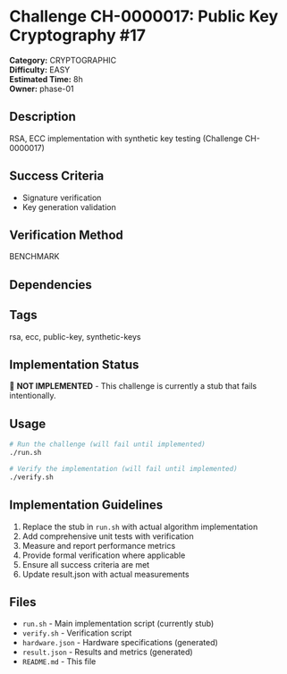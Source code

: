 # Challenge CH-0000017: Public Key Cryptography #17

**Category:** CRYPTOGRAPHIC  
**Difficulty:** EASY  
**Estimated Time:** 8h  
**Owner:** phase-01  

## Description

RSA, ECC implementation with synthetic key testing (Challenge CH-0000017)

## Success Criteria

- Signature verification
- Key generation validation

## Verification Method

BENCHMARK

## Dependencies



## Tags

rsa, ecc, public-key, synthetic-keys

## Implementation Status

🚧 **NOT IMPLEMENTED** - This challenge is currently a stub that fails intentionally.

## Usage

```bash
# Run the challenge (will fail until implemented)
./run.sh

# Verify the implementation (will fail until implemented) 
./verify.sh
```

## Implementation Guidelines

1. Replace the stub in `run.sh` with actual algorithm implementation
2. Add comprehensive unit tests with verification
3. Measure and report performance metrics
4. Provide formal verification where applicable
5. Ensure all success criteria are met
6. Update result.json with actual measurements

## Files

- `run.sh` - Main implementation script (currently stub)
- `verify.sh` - Verification script
- `hardware.json` - Hardware specifications (generated)
- `result.json` - Results and metrics (generated)
- `README.md` - This file
